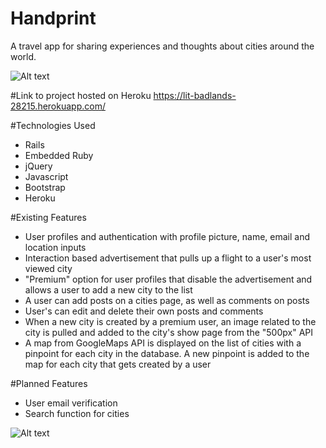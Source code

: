 # Handprint
A travel app for sharing experiences and thoughts about cities around the world.

![Alt text](/app/citiesScreenshot.png "Cities Screenshot")

#Link to project hosted on Heroku
https://lit-badlands-28215.herokuapp.com/

#Technologies Used
* Rails
* Embedded Ruby
* jQuery
* Javascript
* Bootstrap
* Heroku

#Existing Features
* User profiles and authentication with profile picture, name, email and location inputs
* Interaction based advertisement that pulls up a flight to a user's
most viewed city
* "Premium" option for user profiles that disable the advertisement and allows a
user to add a new city to the list
* A user can add posts on a cities page, as well as comments on posts
* User's can edit and delete their own posts and comments
* When a new city is created by a premium user, an image related to the city is
pulled and added to the city's show page from the "500px" API
* A map from GoogleMaps API is displayed on the list of cities with a pinpoint for
each city in the database. A new pinpoint is added to the map for each city that
gets created by a user

#Planned Features
* User email verification
* Search function for cities

![Alt text](/app/editScreenshot.png "Edit Screenshot")
